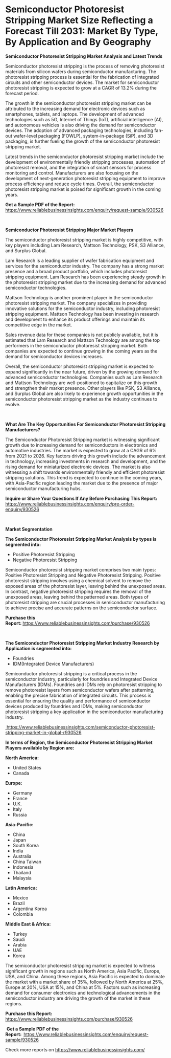 <p><h1>Semiconductor Photoresist Stripping Market Size Reflecting a Forecast Till 2031: Market By Type, By Application and By Geography</h1></p><p><strong>Semiconductor Photoresist Stripping Market Analysis and Latest Trends</strong></p>
<p><p>Semiconductor photoresist stripping is the process of removing photoresist materials from silicon wafers during semiconductor manufacturing. The photoresist stripping process is essential for the fabrication of integrated circuits and other semiconductor devices. The market for semiconductor photoresist stripping is expected to grow at a CAGR of 13.2% during the forecast period.</p><p>The growth in the semiconductor photoresist stripping market can be attributed to the increasing demand for electronic devices such as smartphones, tablets, and laptops. The development of advanced technologies such as 5G, Internet of Things (IoT), artificial intelligence (AI), and autonomous vehicles is also driving the demand for semiconductor devices. The adoption of advanced packaging technologies, including fan-out wafer-level packaging (FOWLP), system-in-package (SiP), and 3D packaging, is further fueling the growth of the semiconductor photoresist stripping market.</p><p>Latest trends in the semiconductor photoresist stripping market include the development of environmentally friendly stripping processes, automation of photoresist removal, and the integration of smart sensors for process monitoring and control. Manufacturers are also focusing on the development of next-generation photoresist stripping equipment to improve process efficiency and reduce cycle times. Overall, the semiconductor photoresist stripping market is poised for significant growth in the coming years.</p></p>
<p><strong>Get a Sample PDF of the Report:&nbsp;</strong> <a href="https://www.reliablebusinessinsights.com/enquiry/request-sample/930526">https://www.reliablebusinessinsights.com/enquiry/request-sample/930526</a></p>
<p>&nbsp;</p>
<p><strong>Semiconductor Photoresist Stripping Major Market Players</strong></p>
<p><p>The semiconductor photoresist stripping market is highly competitive, with key players including Lam Research, Mattson Technology, PSK, S3 Alliance, and Surplus Global. </p><p>Lam Research is a leading supplier of wafer fabrication equipment and services for the semiconductor industry. The company has a strong market presence and a broad product portfolio, which includes photoresist stripping equipment. Lam Research has been experiencing steady growth in the photoresist stripping market due to the increasing demand for advanced semiconductor technologies.</p><p>Mattson Technology is another prominent player in the semiconductor photoresist stripping market. The company specializes in providing innovative solutions for the semiconductor industry, including photoresist stripping equipment. Mattson Technology has been investing in research and development to enhance its product offerings and maintain its competitive edge in the market.</p><p>Sales revenue data for these companies is not publicly available, but it is estimated that Lam Research and Mattson Technology are among the top performers in the semiconductor photoresist stripping market. Both companies are expected to continue growing in the coming years as the demand for semiconductor devices increases.</p><p>Overall, the semiconductor photoresist stripping market is expected to expand significantly in the near future, driven by the growing demand for advanced semiconductor technologies. Companies such as Lam Research and Mattson Technology are well-positioned to capitalize on this growth and strengthen their market presence. Other players like PSK, S3 Alliance, and Surplus Global are also likely to experience growth opportunities in the semiconductor photoresist stripping market as the industry continues to evolve.</p></p>
<p>&nbsp;</p>
<p><strong>What Are The Key Opportunities For Semiconductor Photoresist Stripping Manufacturers?</strong></p>
<p><p>The Semiconductor Photoresist Stripping market is witnessing significant growth due to increasing demand for semiconductors in electronics and automotive industries. The market is expected to grow at a CAGR of 6% from 2021 to 2026. Key factors driving this growth include the advancement in technology, increasing investments in research and development, and the rising demand for miniaturized electronic devices. The market is also witnessing a shift towards environmentally friendly and efficient photoresist stripping solutions. This trend is expected to continue in the coming years, with Asia-Pacific region leading the market due to the presence of major semiconductor manufacturing hubs.</p></p>
<p><strong>Inquire or Share Your Questions If Any Before Purchasing This Report:</strong> <a href="https://www.reliablebusinessinsights.com/enquiry/pre-order-enquiry/930526">https://www.reliablebusinessinsights.com/enquiry/pre-order-enquiry/930526</a></p>
<p>&nbsp;</p>
<p><strong>Market Segmentation</strong></p>
<p><strong>The Semiconductor Photoresist Stripping Market Analysis by types is segmented into:</strong></p>
<p><ul><li>Positive Photoresist Stripping</li><li>Negative Photoresist Stripping</li></ul></p>
<p><p>Semiconductor photoresist stripping market comprises two main types: Positive Photoresist Stripping and Negative Photoresist Stripping. Positive photoresist stripping involves using a chemical solvent to remove the exposed areas of the photoresist layer, leaving behind the unexposed areas. In contrast, negative photoresist stripping requires the removal of the unexposed areas, leaving behind the patterned areas. Both types of photoresist stripping are crucial processes in semiconductor manufacturing to achieve precise and accurate patterns on the semiconductor surface.</p></p>
<p><strong>Purchase this Report:&nbsp;</strong><a href="https://www.reliablebusinessinsights.com/purchase/930526">https://www.reliablebusinessinsights.com/purchase/930526</a></p>
<p>&nbsp;</p>
<p><strong>The Semiconductor Photoresist Stripping Market Industry Research by Application is segmented into:</strong></p>
<p><ul><li>Foundries</li><li>IDM(Integrated Device Manufacturers)</li></ul></p>
<p><p>Semiconductor photoresist stripping is a critical process in the semiconductor industry, particularly for foundries and Integrated Device Manufacturers (IDMs). Foundries and IDMs rely on photoresist stripping to remove photoresist layers from semiconductor wafers after patterning, enabling the precise fabrication of integrated circuits. This process is essential for ensuring the quality and performance of semiconductor devices produced by foundries and IDMs, making semiconductor photoresist stripping a key application in the semiconductor manufacturing industry.</p></p>
<p><a href="https://www.reliablebusinessinsights.com/semiconductor-photoresist-stripping-market-in-global-r930526">&nbsp;https://www.reliablebusinessinsights.com/semiconductor-photoresist-stripping-market-in-global-r930526</a></p>
<p><strong>In terms of Region, the Semiconductor Photoresist Stripping Market Players available by Region are:</strong></p>
<p>
    <p> <strong> North America: </strong>
        <ul>
            <li>United States</li>
            <li>Canada</li>
        </ul>
        </p> 
    <p> <strong> Europe: </strong>
        <ul>
            <li>Germany</li>
            <li>France</li>
            <li>U.K.</li>
            <li>Italy</li>
            <li>Russia</li>
        </ul>
        </p> 
    <p> <strong> Asia-Pacific: </strong>
        <ul>
            <li>China</li>
            <li>Japan</li>
            <li>South Korea</li>
            <li>India</li>
            <li>Australia</li>
            <li>China Taiwan</li>
            <li>Indonesia</li>
            <li>Thailand</li>
            <li>Malaysia</li>
        </ul>
        </p> 
    <p> <strong> Latin America: </strong>
        <ul>
            <li>Mexico</li>
            <li>Brazil</li>
            <li>Argentina Korea</li>
            <li>Colombia</li>
        </ul>
        </p> 
    <p> <strong> Middle East & Africa: </strong>
        <ul>
            <li>Turkey</li>
            <li>Saudi</li>
            <li>Arabia</li>
            <li>UAE</li>
            <li>Korea</li>
        </ul>
    </p>
    </p>
<p><p>The semiconductor photoresist stripping market is expected to witness significant growth in regions such as North America, Asia Pacific, Europe, USA, and China. Among these regions, Asia Pacific is expected to dominate the market with a market share of 35%, followed by North America at 25%, Europe at 20%, USA at 15%, and China at 5%. Factors such as increasing demand for consumer electronics and technological advancements in the semiconductor industry are driving the growth of the market in these regions.</p></p>
<p><strong>Purchase this Report: </strong><a href="https://www.reliablebusinessinsights.com/purchase/930526">https://www.reliablebusinessinsights.com/purchase/930526</a></p>
<p>&nbsp;<strong>Get a Sample PDF of the Report:&nbsp;&nbsp;</strong><a href="https://www.reliablebusinessinsights.com/enquiry/request-sample/930526">https://www.reliablebusinessinsights.com/enquiry/request-sample/930526</a></p>
<p><strong></strong></p>
<p>Check more reports on <a href="https://www.reliablebusinessinsights.com/">https://www.reliablebusinessinsights.com/</a></p>